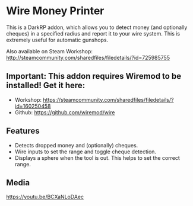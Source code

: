 # Wire Money Printer
This is a DarkRP addon, which allows you to detect money (and optionally cheques) in a specified radius and report it to your wire system.
This is extremely useful for automatic gunshops.

Also available on Steam Workshop: http://steamcommunity.com/sharedfiles/filedetails/?id=725985755

## Important: This addon requires Wiremod to be installed! Get it here:

* Workshop: https://steamcommunity.com/sharedfiles/filedetails/?id=160250458
* Github: https://github.com/wiremod/wire

## Features

* Detects dropped money and (optionally) cheques.
* Wire inputs to set the range and toggle cheque detection.
* Displays a sphere when the tool is out. This helps to set the correct range.

## Media

https://youtu.be/BCXaNLoDAec
